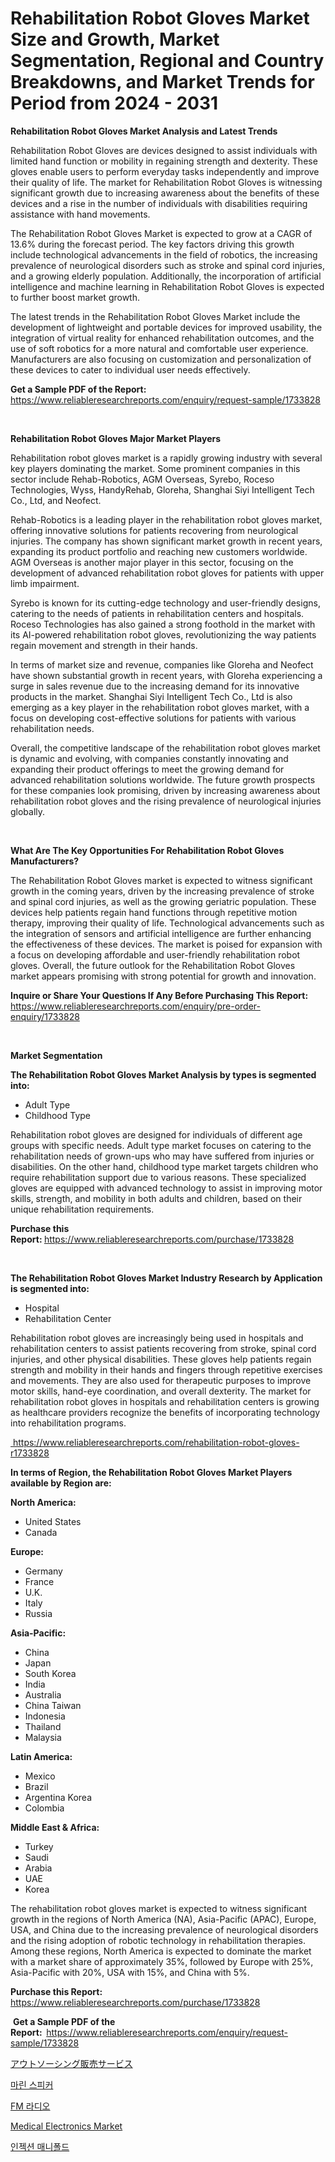<p><h1>Rehabilitation Robot Gloves Market Size and Growth, Market Segmentation, Regional and Country Breakdowns, and Market Trends for Period from 2024 -  2031</h1></p><p><strong>Rehabilitation Robot Gloves Market Analysis and Latest Trends</strong></p>
<p><p>Rehabilitation Robot Gloves are devices designed to assist individuals with limited hand function or mobility in regaining strength and dexterity. These gloves enable users to perform everyday tasks independently and improve their quality of life. The market for Rehabilitation Robot Gloves is witnessing significant growth due to increasing awareness about the benefits of these devices and a rise in the number of individuals with disabilities requiring assistance with hand movements.</p><p>The Rehabilitation Robot Gloves Market is expected to grow at a CAGR of 13.6% during the forecast period. The key factors driving this growth include technological advancements in the field of robotics, the increasing prevalence of neurological disorders such as stroke and spinal cord injuries, and a growing elderly population. Additionally, the incorporation of artificial intelligence and machine learning in Rehabilitation Robot Gloves is expected to further boost market growth.</p><p>The latest trends in the Rehabilitation Robot Gloves Market include the development of lightweight and portable devices for improved usability, the integration of virtual reality for enhanced rehabilitation outcomes, and the use of soft robotics for a more natural and comfortable user experience. Manufacturers are also focusing on customization and personalization of these devices to cater to individual user needs effectively.</p></p>
<p><strong>Get a Sample PDF of the Report:&nbsp;</strong> <a href="https://www.reliableresearchreports.com/enquiry/request-sample/1733828">https://www.reliableresearchreports.com/enquiry/request-sample/1733828</a></p>
<p>&nbsp;</p>
<p><strong>Rehabilitation Robot Gloves Major Market Players</strong></p>
<p><p>Rehabilitation robot gloves market is a rapidly growing industry with several key players dominating the market. Some prominent companies in this sector include Rehab-Robotics, AGM Overseas, Syrebo, Roceso Technologies, Wyss, HandyRehab, Gloreha, Shanghai Siyi Intelligent Tech Co., Ltd, and Neofect.</p><p>Rehab-Robotics is a leading player in the rehabilitation robot gloves market, offering innovative solutions for patients recovering from neurological injuries. The company has shown significant market growth in recent years, expanding its product portfolio and reaching new customers worldwide. AGM Overseas is another major player in this sector, focusing on the development of advanced rehabilitation robot gloves for patients with upper limb impairment.</p><p>Syrebo is known for its cutting-edge technology and user-friendly designs, catering to the needs of patients in rehabilitation centers and hospitals. Roceso Technologies has also gained a strong foothold in the market with its AI-powered rehabilitation robot gloves, revolutionizing the way patients regain movement and strength in their hands.</p><p>In terms of market size and revenue, companies like Gloreha and Neofect have shown substantial growth in recent years, with Gloreha experiencing a surge in sales revenue due to the increasing demand for its innovative products in the market. Shanghai Siyi Intelligent Tech Co., Ltd is also emerging as a key player in the rehabilitation robot gloves market, with a focus on developing cost-effective solutions for patients with various rehabilitation needs.</p><p>Overall, the competitive landscape of the rehabilitation robot gloves market is dynamic and evolving, with companies constantly innovating and expanding their product offerings to meet the growing demand for advanced rehabilitation solutions worldwide. The future growth prospects for these companies look promising, driven by increasing awareness about rehabilitation robot gloves and the rising prevalence of neurological injuries globally.</p></p>
<p>&nbsp;</p>
<p><strong>What Are The Key Opportunities For Rehabilitation Robot Gloves Manufacturers?</strong></p>
<p><p>The Rehabilitation Robot Gloves market is expected to witness significant growth in the coming years, driven by the increasing prevalence of stroke and spinal cord injuries, as well as the growing geriatric population. These devices help patients regain hand functions through repetitive motion therapy, improving their quality of life. Technological advancements such as the integration of sensors and artificial intelligence are further enhancing the effectiveness of these devices. The market is poised for expansion with a focus on developing affordable and user-friendly rehabilitation robot gloves. Overall, the future outlook for the Rehabilitation Robot Gloves market appears promising with strong potential for growth and innovation.</p></p>
<p><strong>Inquire or Share Your Questions If Any Before Purchasing This Report:</strong> <a href="https://www.reliableresearchreports.com/enquiry/pre-order-enquiry/1733828">https://www.reliableresearchreports.com/enquiry/pre-order-enquiry/1733828</a></p>
<p>&nbsp;</p>
<p><strong>Market Segmentation</strong></p>
<p><strong>The Rehabilitation Robot Gloves Market Analysis by types is segmented into:</strong></p>
<p><ul><li>Adult Type</li><li>Childhood Type</li></ul></p>
<p><p>Rehabilitation robot gloves are designed for individuals of different age groups with specific needs. Adult type market focuses on catering to the rehabilitation needs of grown-ups who may have suffered from injuries or disabilities. On the other hand, childhood type market targets children who require rehabilitation support due to various reasons. These specialized gloves are equipped with advanced technology to assist in improving motor skills, strength, and mobility in both adults and children, based on their unique rehabilitation requirements.</p></p>
<p><strong>Purchase this Report:&nbsp;</strong><a href="https://www.reliableresearchreports.com/purchase/1733828">https://www.reliableresearchreports.com/purchase/1733828</a></p>
<p>&nbsp;</p>
<p><strong>The Rehabilitation Robot Gloves Market Industry Research by Application is segmented into:</strong></p>
<p><ul><li>Hospital</li><li>Rehabilitation Center</li></ul></p>
<p><p>Rehabilitation robot gloves are increasingly being used in hospitals and rehabilitation centers to assist patients recovering from stroke, spinal cord injuries, and other physical disabilities. These gloves help patients regain strength and mobility in their hands and fingers through repetitive exercises and movements. They are also used for therapeutic purposes to improve motor skills, hand-eye coordination, and overall dexterity. The market for rehabilitation robot gloves in hospitals and rehabilitation centers is growing as healthcare providers recognize the benefits of incorporating technology into rehabilitation programs.</p></p>
<p><a href="https://www.reliableresearchreports.com/rehabilitation-robot-gloves-r1733828">&nbsp;https://www.reliableresearchreports.com/rehabilitation-robot-gloves-r1733828</a></p>
<p><strong>In terms of Region, the Rehabilitation Robot Gloves Market Players available by Region are:</strong></p>
<p>
    <p> <strong> North America: </strong>
        <ul>
            <li>United States</li>
            <li>Canada</li>
        </ul>
        </p> 
    <p> <strong> Europe: </strong>
        <ul>
            <li>Germany</li>
            <li>France</li>
            <li>U.K.</li>
            <li>Italy</li>
            <li>Russia</li>
        </ul>
        </p> 
    <p> <strong> Asia-Pacific: </strong>
        <ul>
            <li>China</li>
            <li>Japan</li>
            <li>South Korea</li>
            <li>India</li>
            <li>Australia</li>
            <li>China Taiwan</li>
            <li>Indonesia</li>
            <li>Thailand</li>
            <li>Malaysia</li>
        </ul>
        </p> 
    <p> <strong> Latin America: </strong>
        <ul>
            <li>Mexico</li>
            <li>Brazil</li>
            <li>Argentina Korea</li>
            <li>Colombia</li>
        </ul>
        </p> 
    <p> <strong> Middle East & Africa: </strong>
        <ul>
            <li>Turkey</li>
            <li>Saudi</li>
            <li>Arabia</li>
            <li>UAE</li>
            <li>Korea</li>
        </ul>
    </p>
    </p>
<p><p>The rehabilitation robot gloves market is expected to witness significant growth in the regions of North America (NA), Asia-Pacific (APAC), Europe, USA, and China due to the increasing prevalence of neurological disorders and the rising adoption of robotic technology in rehabilitation therapies. Among these regions, North America is expected to dominate the market with a market share of approximately 35%, followed by Europe with 25%, Asia-Pacific with 20%, USA with 15%, and China with 5%.</p></p>
<p><strong>Purchase this Report: </strong><a href="https://www.reliableresearchreports.com/purchase/1733828">https://www.reliableresearchreports.com/purchase/1733828</a></p>
<p>&nbsp;<strong>Get a Sample PDF of the Report:&nbsp;&nbsp;</strong><a href="https://www.reliableresearchreports.com/enquiry/request-sample/1733828">https://www.reliableresearchreports.com/enquiry/request-sample/1733828</a></p>
<p><strong></strong></p>
<p><p><a href="https://medium.com/@elmoray21/%E3%82%A2%E3%82%A6%E3%83%88%E3%82%BD%E3%83%BC%E3%82%B7%E3%83%B3%E3%82%B0%E3%82%BB%E3%83%BC%E3%83%AB%E3%82%B9%E3%82%B5%E3%83%BC%E3%83%93%E3%82%B9%E3%81%AE%E5%B8%82%E5%A0%B4%E8%A6%8F%E6%A8%A1%E3%81%A8%E5%B8%82%E5%A0%B4%E3%83%88%E3%83%AC%E3%83%B3%E3%83%89-%E5%AE%8C%E5%85%A8%E3%81%AA%E6%A5%AD%E7%95%8C%E6%A6%82%E8%A6%B3-2024%E5%B9%B4%E3%81%8B%E3%82%892031%E5%B9%B4%E3%81%BE%E3%81%A7-b8b22aa828fa">アウトソーシング販売サービス</a></p><p><a href="https://medium.com/@brionnaboyle/%ED%95%B4%EC%96%91-%EC%8A%A4%ED%94%BC%EC%BB%A4-%EC%8B%9C%EC%9E%A5-2031%EB%85%84%EA%B9%8C%EC%A7%80%EC%9D%98-%ED%8A%B8%EB%A0%8C%EB%93%9C-%EC%98%88%EC%B8%A1-%EB%B0%8F-%EA%B2%BD%EC%9F%81-%EB%B6%84%EC%84%9D-308b7a86b03a">마린 스피커</a></p><p><a href="https://medium.com/@danieldobroiu20221/fm-%EB%9D%BC%EB%94%94%EC%98%A4-%EC%8B%9C%EC%9E%A5-%EC%A0%90%EC%9C%A0%EC%9C%A8-%EB%B3%80%ED%99%94-%EB%B0%8F-%EC%8B%9C%EC%9E%A5-%EC%84%B1%EC%9E%A5-%EC%B6%94%EC%84%B8-2024-2031-0e7ec88dc483">FM 라디오</a></p><p><a href="https://github.com/MyrtisWest1/Market-Research-Report-List-1/blob/main/medical-electronics-market.md">Medical Electronics Market</a></p><p><a href="https://github.com/camron674/Market-Research-Report-List-1/blob/main/682898145814.md">인젝션 매니폴드</a></p></p>